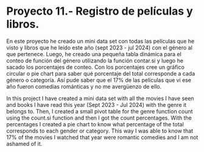 # Proyecto 11.- Registro de películas y libros. 

En este proyecto he creado un mini data set con todas las películas que he visto y libros que he leído este año (sept 2023 - jul 2024) con el género al que pertenece. Luego, he creado una pequeña tabla dinámica para el conteo de función del género utilizando la función contar.si y luego he sacado los porcentajes de conteo. Con los porcentajes cree un gráfico circular o pie chart para saber qué porcentaje del total corresponde a cada género o categoría. Así pude saber que el 17% de las películas que vi ese año fueron comedias románticas y no me avergüenzo de ello.

In this project I have created a mini data set with all the movies I have seen and books I have read this year (Sept 2023 - Jul 2024) with the genre it belongs to. Then, I created a small pivot table for the genre function count using the count.si function and then I got the count percentages. With the percentages I created a pie chart to know what percentage of the total corresponds to each gender or category. This way I was able to know that 17% of the movies I watched that year were romantic comedies and I am not ashamed of it.

